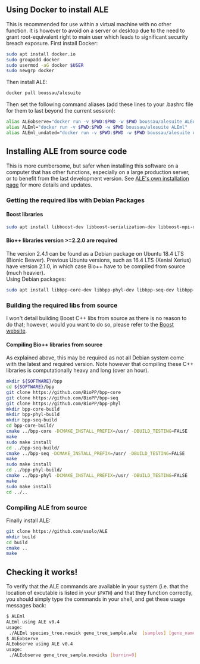 ## Using Docker to install ALE
This is recommended for use within a virtual machine with no other function.
It is however to avoid on a server or desktop due to the need to grant root-equivalent right to main user which leads to significant security breach exposure.
First install Docker:
```sh
sudo apt install docker.io
sudo groupadd docker
sudo usermod -aG docker $USER
sudo newgrp docker
```
Then install ALE:  
```sh
docker pull boussau/alesuite
```
Then set the following command aliases (add these lines to your .bashrc file for them to last beyond the current session):
```sh
alias ALEobserve="docker run -v $PWD:$PWD -w $PWD boussau/alesuite ALEobserve"
alias ALEml="docker run -v $PWD:$PWD -w $PWD boussau/alesuite ALEml"
alias ALEml_undated="docker run -v $PWD:$PWD -w $PWD boussau/alesuite ALEml_undated"
```
## Installing ALE from source code

This is more cumbersome, but safer when installing this software on a computer that has other functions, especially on  a large production server, or to benefit from the last development version. See [ALE's own installation page](https://github.com/ssolo/ALE/blob/master/INSTALL.md) for more details and updates.

### Getting the required libs with Debian Packages 

#### Boost libraries
```sh
sudo apt install libboost-dev libboost-serialization-dev libboost-mpi-dev
```
#### Bio++ libraries version >=2.2.0 are required
The version 2.4.1 can be found as a Debian package on Ubuntu 18.4 LTS (Bionic Beaver). Previous Ubuntu versions, such as 16.4 LTS (Xenial Xerius) have version 2.1.0, in which case Bio++ have to be compiled from source (much heavier).  
Using Debian packages:  
```sh
sudo apt install libbpp-core-dev libbpp-phyl-dev libbpp-seq-dev libbpp-seq-omics-dev
```

### Building the required libs from source

I won't detail building Boost C++ libs from source as there is no reason to do that; however, would you want to do so, please refer to the [Boost website](https://www.boost.org/).

#### Compiling Bio++ libraries from source

As explained above, this may be required as not all Debian system come with the latest and required version. Note however that compiling these C++ libraries is computationally heavy and long (over an hour).
  
```sh
mkdir ${SOFTWARE}/bpp
cd ${SOFTWARE}/bpp
git clone https://github.com/BioPP/bpp-core
git clone https://github.com/BioPP/bpp-seq
git clone https://github.com/BioPP/bpp-phyl
mkdir bpp-core-build
mkdir bpp-phyl-build
mkdir bpp-seq-build
cd bpp-core-build/
cmake ../bpp-core -DCMAKE_INSTALL_PREFIX=/usr/ -DBUILD_TESTING=FALSE
make
sudo make install
cd ../bpp-seq-build/
cmake ../bpp-seq -DCMAKE_INSTALL_PREFIX=/usr/ -DBUILD_TESTING=FALSE
make
sudo make install
cd ../bpp-phyl-build/
cmake ../bpp-phyl -DCMAKE_INSTALL_PREFIX=/usr/ -DBUILD_TESTING=FALSE
make
sudo make install
cd ../..
```

### Compiling ALE from source

Finally install ALE:  
```sh
git clone https://github.com/ssolo/ALE
mkdir build
cd build
cmake ..
make
```

## Checking it works!

To verify that the ALE commands are available in your system (i.e. that the location of excutable is listed in your `$PATH`) and that they function correctly, you should simply type the commands in your shell, and get these usage messages back:  

```sh
$ ALEml
ALEml using ALE v0.4
usage:
 ./ALEml species_tree.newick gene_tree_sample.ale  [samples] [gene_name_separator]
$ ALEobserve 
ALEobserve using ALE v0.4
usage:
 ./ALEobserve gene_tree_sample.newicks [burnin=0]
```
